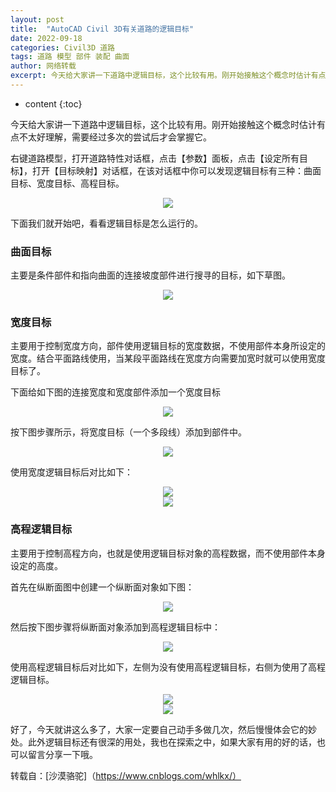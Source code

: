 ```yaml
---
layout: post
title:  "AutoCAD Civil 3D有关道路的逻辑目标"
date: 2022-09-18
categories: Civil3D 道路
tags: 道路 模型 部件 装配 曲面
author: 网络转载
excerpt: 今天给大家讲一下道路中逻辑目标，这个比较有用。刚开始接触这个概念时估计有点不太好理解，需要经过多次的尝试后才会掌握它。
---
```

* content
{:toc}

今天给大家讲一下道路中逻辑目标，这个比较有用。刚开始接触这个概念时估计有点不太好理解，需要经过多次的尝试后才会掌握它。

右键道路模型，打开道路特性对话框，点击【参数】面板，点击【设定所有目标】，打开【目标映射】对话框，在该对话框中你可以发现逻辑目标有三种：曲面目标、宽度目标、高程目标。

<div style="text-align:center;"><img src="/img/2022/2022-09-18-09-43-35.png"></div>

下面我们就开始吧，看看逻辑目标是怎么运行的。

### 曲面目标
主要是条件部件和指向曲面的连接坡度部件进行搜寻的目标，如下草图。

<div style="text-align:center;"><img src="/img/2022/2022-09-18-09-43-51.png"></div>

### 宽度目标
主要用于控制宽度方向，部件使用逻辑目标的宽度数据，不使用部件本身所设定的宽度。结合平面路线使用，当某段平面路线在宽度方向需要加宽时就可以使用宽度目标了。

下面给如下图的连接宽度和宽度部件添加一个宽度目标

<div style="text-align:center;"><img src="/img/2022/2022-09-18-09-44-02.png"></div>

按下图步骤所示，将宽度目标（一个多段线）添加到部件中。 

<div style="text-align:center;"><img src="/img/2022/2022-09-18-09-44-12.png"></div>

使用宽度逻辑目标后对比如下：

<div style="text-align:center;"><img src="/img/2022/2022-09-18-09-44-20.png"></div>

<div style="text-align:center;"><img src="/img/2022/2022-09-18-09-44-31.png"></div>

### 高程逻辑目标
主要用于控制高程方向，也就是使用逻辑目标对象的高程数据，而不使用部件本身设定的高度。

首先在纵断面图中创建一个纵断面对象如下图： 

<div style="text-align:center;"><img src="/img/2022/2022-09-18-09-44-39.png"></div>

然后按下图步骤将纵断面对象添加到高程逻辑目标中： 

<div style="text-align:center;"><img src="/img/2022/2022-09-18-09-44-48.png"></div>

使用高程逻辑目标后对比如下，左侧为没有使用高程逻辑目标，右侧为使用了高程逻辑目标。  

<div style="text-align:center;"><img src="/img/2022/2022-09-18-09-44-56.png"></div>

<div style="text-align:center;"><img src="/img/2022/2022-09-18-09-45-03.png"></div>

好了，今天就讲这么多了，大家一定要自己动手多做几次，然后慢慢体会它的妙处。此外逻辑目标还有很深的用处，我也在探索之中，如果大家有用的好的话，也可以留言分享一下哦。

转载自：[沙漠骆驼]（https://www.cnblogs.com/whlkx/）